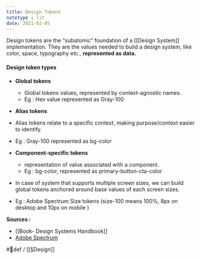 ```yaml
---
title: Design Tokens
notetype : lit
date: 2021-02-05
---
```


Design tokens are the “subatomic” foundation of a [[Design System]] implementation. They are the values needed to build a design system, like color, space, typography etc., **represented as data.**

#### Design token types

- **Global tokens**
	- Global tokens values, represented by context-agnostic names.
	- Eg : Hex value represented as Gray-100

- **Alias tokens**
- Alias tokens relate to a specific context, making purpose/context easier to identify. 
- Eg : Gray-100 represented as bg-color

- **Component-specific tokens**
	- representation of value associated with a component.
	- Eg : bg-color, represented as primary-button-cta-color

- In case of system that supports multiple screen sizes, we can build global tokens anchored around base values of each screen sizes. 
- Eg : Adobe Spectrum Size tokens (size-100 means 100%, 8px on desktop and 10px on mobile )

**Sources :** 
- [[Book- Design Systems Handbook]] 
- [Adobe Spectrum ](https://spectrum.adobe.com/page/design-tokens/)

#🌱def / [[§Design]]
